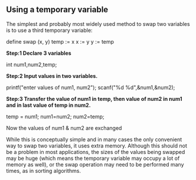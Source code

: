 <h2>Using a temporary variable</h2>

The simplest and probably most widely used method to swap two variables is to use a third temporary variable:

define swap (x, y)
temp := x
x := y
y := temp


<b>Step:1 Declare 3 variables</b>

int num1,num2,temp;


<b>Step:2 Input values in two variables.</b>

printf("enter values of num1, num2");
scanf("%d %d",&num1,&num2);


<b>Step:3 Transfer the value of num1 in temp, then value of num2 in num1 and in last value of temp in num2.</b>

temp = num1;
num1=num2;
num2=temp;


Now the values of num1 & num2 are exchanged

While this is conceptually simple and in many cases the only convenient way to swap two variables, it uses extra memory. Although this should not be a problem in most applications, the sizes of the values being swapped may be huge (which means the temporary variable may occupy a lot of memory as well), or the swap operation may need to be performed many times, as in sorting algorithms.

